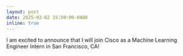 ```yaml
---
layout: post
date: 2025-02-02 15:59:00-0400
inline: true
---
```


I am excited to announce that I will join Cisco as a Machine Learning Engineer Intern in San Francisco, CA!